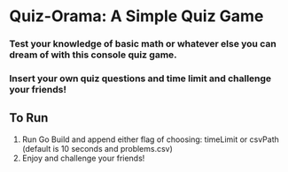 # Quiz-Orama: A Simple Quiz Game

### Test your knowledge of basic math or whatever else you can dream of with this console quiz game.
### Insert your own quiz questions and time limit and challenge your friends!

## **To Run**
1. Run Go Build and append either flag of choosing: timeLimit or csvPath (default is 10 seconds and problems.csv)
2. Enjoy and challenge your friends!
